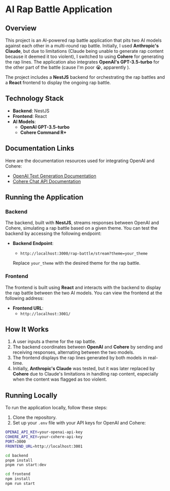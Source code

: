 # AI Rap Battle Application

## Overview

This project is an AI-powered rap battle application that pits two AI models against each other in a multi-round rap battle. Initially, I used **Anthropic's Claude**, but due to limitations (Claude being unable to generate rap content because it deemed it too violent), I switched to using **Cohere** for generating the rap lines. The application also integrates **OpenAI's GPT-3.5-turbo** for the other part of the battle (cause I'm poor 😭, apparently  ).

The project includes a **NestJS** backend for orchestrating the rap battles and a **React** frontend to display the ongoing rap battle.

## Technology Stack

- **Backend**: NestJS
- **Frontend**: React
- **AI Models**:
  - **OpenAI GPT-3.5-turbo**
  - **Cohere Command R+**

## Documentation Links

Here are the documentation resources used for integrating OpenAI and Cohere:

- [OpenAI Text Generation Documentation](https://platform.openai.com/docs/guides/text-generation/quickstart)
- [Cohere Chat API Documentation](https://docs.cohere.com/docs/chat-api)

## Running the Application

### Backend

The backend, built with **NestJS**, streams responses between OpenAI and Cohere, simulating a rap battle based on a given theme. You can test the backend by accessing the following endpoint:

- **Backend Endpoint**:

  - `http://localhost:3000/rap-battle/stream?theme=your_theme`

  Replace `your_theme` with the desired theme for the rap battle.

### Frontend

The frontend is built using **React** and interacts with the backend to display the rap battle between the two AI models. You can view the frontend at the following address:

- **Frontend URL**:
  - `http://localhost:3001/`

## How It Works

1. A user inputs a theme for the rap battle.
2. The backend coordinates between **OpenAI** and **Cohere** by sending and receiving responses, alternating between the two models.
3. The frontend displays the rap lines generated by both models in real-time.
4. Initially, **Anthropic's Claude** was tested, but it was later replaced by **Cohere** due to Claude's limitations in handling rap content, especially when the content was flagged as too violent.

## Running Locally

To run the application locally, follow these steps:

1. Clone the repository.
2. Set up your `.env` file with your API keys for OpenAI and Cohere:

```bash
OPENAI_API_KEY=your-openai-api-key
COHERE_API_KEY=your-cohere-api-key
PORT=3000
FRONTEND_URL=http://localhost:3001
```

```bash
cd backend
pnpm install
pnpm run start:dev
```

```bash
cd frontend
npm install
npm run start
```
